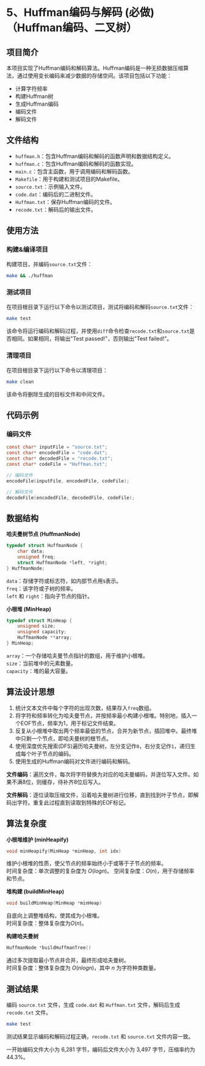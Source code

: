 # 5、Huffman编码与解码 (必做)（Huffman编码、二叉树）

## 项目简介

本项目实现了Huffman编码和解码算法。Huffman编码是一种无损数据压缩算法，通过使用变长编码来减少数据的存储空间。该项目包括以下功能：

- 计算字符频率
- 构建Huffman树
- 生成Huffman编码
- 编码文件
- 解码文件

## 文件结构

- `huffman.h`：包含Huffman编码和解码的函数声明和数据结构定义。
- `huffman.c`：包含Huffman编码和解码的函数实现。
- `main.c`：包含主函数，用于调用编码和解码函数。
- `Makefile`：用于构建和测试项目的Makefile。
- `source.txt`：示例输入文件。
- `code.dat`：编码后的二进制文件。
- `Huffman.txt`：保存Huffman编码的文件。
- `recode.txt`：解码后的输出文件。

## 使用方法

### 构建&编译项目

构建项目，并编码`source.txt`文件：

```sh
make && ./huffman
```

### 测试项目

在项目根目录下运行以下命令以测试项目，测试将编码和解码`source.txt`文件：

```sh
make test
```

该命令将运行编码和解码过程，并使用`diff`命令检查`recode.txt`和`source.txt`是否相同。如果相同，将输出"Test passed!"，否则输出"Test failed!"。

### 清理项目

在项目根目录下运行以下命令以清理项目：

```sh
make clean
```

该命令将删除生成的目标文件和中间文件。

## 代码示例

### 编码文件

```c
const char* inputFile = "source.txt";
const char* encodedFile = "code.dat";
const char* decodedFile = "recode.txt";
const char* codeFile = "Huffman.txt";

// 编码文件
encodeFile(inputFile, encodedFile, codeFile);

// 解码文件
decodeFile(encodedFile, decodedFile, codeFile);
```

## 数据结构

**哈夫曼树节点 (HuffmanNode)**

```c
typedef struct HuffmanNode {
    char data;
    unsigned freq;
    struct HuffmanNode *left, *right;
} HuffmanNode;
```

`data`：存储字符或标志符，如内部节点用`$`表示。  
`freq`：该字符或子树的频率。  
`left` 和 `right`：指向子节点的指针。

**小根堆 (MinHeap)**

```c
typedef struct MinHeap {
    unsigned size;
    unsigned capacity;
    HuffmanNode **array;
} MinHeap;
```

`array`：一个存储哈夫曼节点指针的数组，用于维护小根堆。  
`size`：当前堆中的元素数量。  
`capacity`：堆的最大容量。

## 算法设计思想

1. 统计文本文件中每个字符的出现次数，结果存入`freq`数组。
2. 将字符和频率转化为哈夫曼节点，并按频率最小构建小根堆。特别地，插入一个EOF节点，频率为1，用于标记文件结束。
3. 反复从小根堆中取出两个频率最低的节点，合并为新节点，插回堆中。最终堆中只剩一个节点，即哈夫曼树的根节点。
4. 使用深度优先搜索(DFS)遍历哈夫曼树，左分支记作`0`，右分支记作`1`，递归生成每个叶子节点的编码。
5. 使用生成的Huffman编码对文件进行编码和解码。

**文件编码**：遍历文件，每次将字符替换为对应的哈夫曼编码，并逐位写入文件。如果不满8位，则缓存，待补齐8位后写入。

**文件解码**：逐位读取压缩文件，沿着哈夫曼树进行位移，直到找到叶子节点，即解码出字符。重复此过程直到读取到特殊的EOF标记。

## 算法复杂度

**小根堆维护 (minHeapify)**

```c
void minHeapify(MinHeap *minHeap, int idx)
```

维护小根堆的性质，使父节点的频率始终小于或等于子节点的频率。  
时间复杂度：单次调整的复杂度为 $O(log n)$。
空间复杂度：$O(n)$，用于存储频率和节点。

**堆构建 (buildMinHeap)**

```c
void buildMinHeap(MinHeap *minHeap)
```

自底向上调整堆结构，使其成为小根堆。  
时间复杂度：整体复杂度为$O(n)$。

**构建哈夫曼树**

```c
HuffmanNode *buildHuffmanTree()
```

通过多次提取最小节点并合并，最终形成哈夫曼树。  
时间复杂度：整体复杂度为 $O(n log n)$，其中 $n$ 为字符种类数量。

## 测试结果

编码 `source.txt` 文件，生成 `code.dat` 和 `Huffman.txt` 文件，解码后生成 `recode.txt` 文件。

```sh
make test
```

测试结果显示编码和解码过程正确，`recode.txt` 和 `source.txt` 文件内容一致。

一开始编码文件大小为 6,281 字节，编码后文件大小为 3,497 字节，压缩率约为 44.3%。